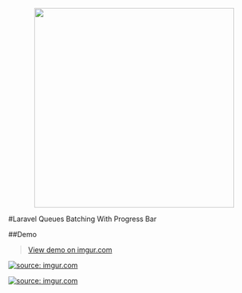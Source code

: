 <p align="center"><a href="https://laravel.com" target="_blank"><img src="https://raw.githubusercontent.com/laravel/art/master/logo-lockup/5%20SVG/2%20CMYK/1%20Full%20Color/laravel-logolockup-cmyk-red.svg" width="400"></a></p>

#Laravel Queues Batching With Progress Bar

##Demo
<blockquote class="imgur-embed-pub" lang="en" data-id="risXONO"><a href="//imgur.com/LSkkFTM">View demo on imgur.com
</a></blockquote>




<a href="https://imgur.com/v3HHy28"><img src="https://i.imgur.com/v3HHy28.gif" title="source: imgur.com" /></a>

<a href="https://imgur.com/LSkkFTM"><img src="https://i.imgur.com/LSkkFTM.gif" title="source: imgur.com" /></a>

